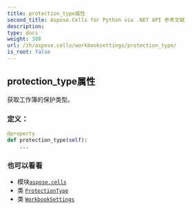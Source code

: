 ```yaml
---
title: protection_type属性
second_title: Aspose.Cells for Python via .NET API 参考文献
description:
type: docs
weight: 380
url: /zh/aspose.cells/workbooksettings/protection_type/
is_root: false
---
```

## protection_type属性

获取工作簿的保护类型。
### 定义：
```python
@property
def protection_type(self):
    ...
```

### 也可以看看
* 模块[`aspose.cells`](../../)
* 类 [`ProtectionType`](/cells/python-net/zh/aspose.cells/protectiontype)
* 类 [`WorkbookSettings`](/cells/python-net/zh/aspose.cells/workbooksettings)
